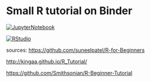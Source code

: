 # Small R tutorial on Binder

[![JupyterNotebook](https://mybinder.org/badge_logo.svg)](https://mybinder.org/v2/gh/StephanHolgerD/Binder_R_tutorial/HEAD)



[![RStudio](https://mybinder.org/badge_logo.svg)](https://mybinder.org/v2/gh/StephanHolgerD/Binder_R_tutorial/HEAD?urlpath=rstudio )

sources:
https://github.com/suneelpatel/R-for-Beginners

http://kingaa.github.io/R_Tutorial/

https://github.com/Smithsonian/R-Beginner-Tutorial
